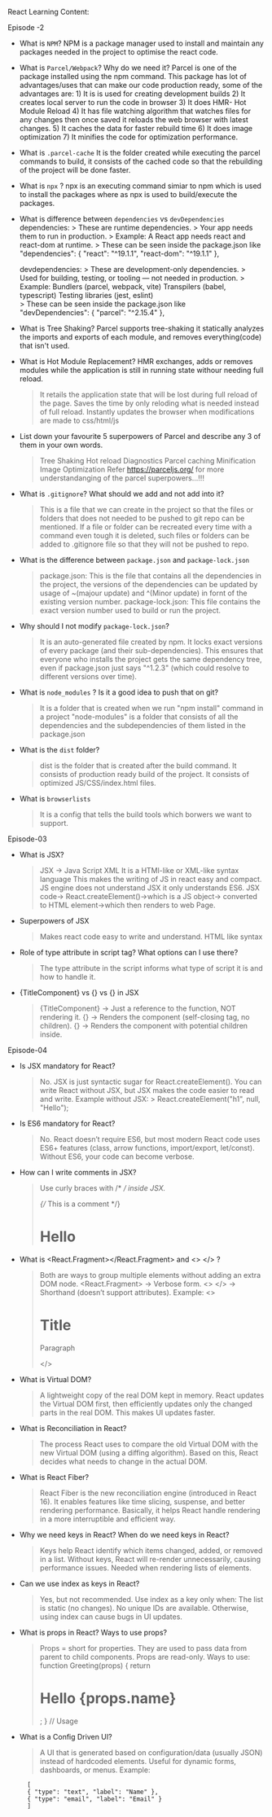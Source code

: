 React Learning Content:

Episode -2
- What is `NPM`?
    NPM is a package manager used to install and maintain any packages needed in the project to optimise the react code.
- What is `Parcel/Webpack`? Why do we need it?
    Parcel is one of the package installed using the npm command. This package has lot of advantages/uses that can make our code production ready, some of the advantages are:
        1) It is is used for creating development builds
        2) It creates local server to run the code in browser
        3) It does HMR- Hot Module Reload 
        4) It has file watching algorithm that watches files for any changes then once saved it reloads the web browser with latest changes.
        5) It caches the data for faster rebuild time
        6) It does image optimization
        7) It minifies the code for optimization performance.
- What is `.parcel-cache`
    It is the folder created while executing the parcel commands to build, it consists of the cached code so that the rebuilding of the project will be done faster.
- What is `npx` ?
    npx is an executing command simiar to npm which is used to install the packages where as npx is used to build/execute the packages.
- What is difference between `dependencies` vs `devDependencies`
    dependencies: 
        > These are runtime dependencies.
        > Your app needs them to run in production.
        > Example: A React app needs react and react-dom at runtime.
        > These can be seen inside the package.json like
           "dependencies": {
                "react": "^19.1.1",
                "react-dom": "^19.1.1"
            },

    devdependencies:
        > These are development-only dependencies.
        > Used for building, testing, or tooling — not needed in production.
        > Example:
            Bundlers (parcel, webpack, vite)
            Transpilers (babel, typescript)
            Testing libraries (jest, eslint)    
        > These can be seen inside the package.json like        
            "devDependencies": {
                "parcel": "^2.15.4"
            },
- What is Tree Shaking?
    Parcel supports tree-shaking it statically analyzes the imports and exports of each module, and removes everything(code) that isn't used.
- What is Hot Module Replacement?
    HMR exchanges, adds or removes modules while the application is still in running state withour needing full reload.
    > It retails the application state that will be lost during full reload of the page.
    > Saves the time by only reloding what is needed instead of full reload.
    > Instantly updates the browser when modifications are made to css/html/js 
- List down your favourite 5 superpowers of Parcel and describe any 3 of them in your
own words.
    > Tree Shaking
    > Hot reload
    > Diagnostics
    > Parcel caching
    > Minification
    > Image Optimization
    Refer https://parceljs.org/ for more understandanging of the parcel superpowers...!!!
- What is `.gitignore`? What should we add and not add into it?
    > This is a file that we can create in the project so that the files or folders that does not needed to be pushed to git repo can be mentioned.
    > If a file or folder can be recreated every time with a command even tough it is deleted, such files or folders can be added to .gitignore file so that they will not be pushed to repo. 
- What is the difference between `package.json` and `package-lock.json`
    > package.json: This is the file that contains all the dependencies in the project, the versions of the dependencies can be updated by usage of ~(majour update) and ^(Minor update) in fornt of the existing version number.
    > package-lock.json: This file contains the exact version number used to build or run the project. 
- Why should I not modify `package-lock.json`?
    > It is an auto-generated file created by npm.
    > It locks exact versions of every package (and their sub-dependencies).
    > This ensures that everyone who installs the project gets the same dependency tree, even if package.json just says "^1.2.3" (which could resolve to different versions over time). 
- What is `node_modules` ? Is it a good idea to push that on git?
    > It is a folder that is created when we run "npm install" command in a project
    > "node-modules" is a folder that consists of all the dependencies and the subdependencies of them listed in the package.json
- What is the `dist` folder?
    > dist is the folder that is created after the build command.
    > It consists of production ready build of the project.
    > It consists of optimized JS/CSS/index.html files.
- What is `browserlists`
    > It is a config that tells the build tools which borwers we want to support.

Episode-03
- What is JSX?
    > JSX -> Java Script XML
    > It is a HTMl-like or XML-like syntax language
    > This makes the writing of JS in react easy and compact.
    > JS engine does not understand JSX it only understands ES6.
    >JSX code-> React.createElement()->which is a JS object-> converted to HTML element->which then renders to web Page.
- Superpowers of JSX
    > Makes react code easy to write and understand.
    > HTML like syntax
- Role of type attribute in script tag? What options can I use there?
    >The type attribute in the script informs what type of script it is and how to handle it.
    
- {TitleComponent} vs {<TitleComponent/>} vs {<TitleComponent></TitleComponent>} in JSX
    > {TitleComponent} → Just a reference to the function, NOT rendering it.
    > {<TitleComponent/>} → Renders the component (self-closing tag, no children).
    > {<TitleComponent></TitleComponent>} → Renders the component with potential children inside.

Episode-04
- Is JSX mandatory for React?

    > No. JSX is just syntactic sugar for React.createElement().
    > You can write React without JSX, but JSX makes the code easier to read and write.
    > Example without JSX:
        > React.createElement("h1", null, "Hello");

- Is ES6 mandatory for React?

    > No. React doesn’t require ES6, but most modern React code uses ES6+ features (class, arrow functions, import/export, let/const).
    > Without ES6, your code can become verbose.

- How can I write comments in JSX?
    > Use curly braces with /* */ inside JSX.
        <div>
        {/* This is a comment */}
        <h1>Hello</h1>
        </div>

- What is <React.Fragment></React.Fragment> and <> </> ?
    > Both are ways to group multiple elements without adding an extra DOM node.
    > <React.Fragment> → Verbose form.
    > <> </> → Shorthand (doesn’t support attributes).
    > Example:
        <>
        <h1>Title</h1>
        <p>Paragraph</p>
        </>

- What is Virtual DOM?
    > A lightweight copy of the real DOM kept in memory.
    > React updates the Virtual DOM first, then efficiently updates only the changed parts in the real DOM.
    > This makes UI updates faster.

- What is Reconciliation in React?
    > The process React uses to compare the old Virtual DOM with the new Virtual DOM (using a diffing algorithm).
    > Based on this, React decides what needs to change in the actual DOM.

- What is React Fiber?
    > React Fiber is the new reconciliation engine (introduced in React 16).
    > It enables features like time slicing, suspense, and better rendering performance.
    > Basically, it helps React handle rendering in a more interruptible and efficient way.

- Why we need keys in React? When do we need keys in React?
    > Keys help React identify which items changed, added, or removed in a list.
    > Without keys, React will re-render unnecessarily, causing performance issues.
    > Needed when rendering lists of elements.

- Can we use index as keys in React?
    > Yes, but not recommended.
    > Use index as a key only when:
    > The list is static (no changes).
    > No unique IDs are available.
    > Otherwise, using index can cause bugs in UI updates.

- What is props in React? Ways to use props?
    > Props = short for properties.
    > They are used to pass data from parent to child components.
    > Props are read-only.
    > Ways to use:
        function Greeting(props) {
        return <h1>Hello {props.name}</h1>;
        }
// Usage
<Greeting name="Saiteja" />

- What is a Config Driven UI?
    > A UI that is generated based on configuration/data (usually JSON) instead of hardcoded elements.
    > Useful for dynamic forms, dashboards, or menus.
    > Example:

        [
        { "type": "text", "label": "Name" },
        { "type": "email", "label": "Email" }
        ]
